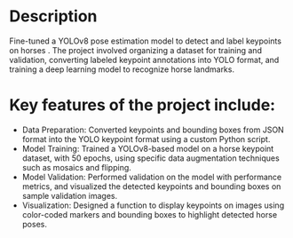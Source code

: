 # Description

Fine-tuned a YOLOv8 pose estimation model to detect and label keypoints on horses . The project involved organizing a dataset for training and validation, converting labeled keypoint annotations into YOLO format, and training a deep learning model to recognize horse landmarks.

# Key features of the project include:

- Data Preparation: Converted keypoints and bounding boxes from JSON format into the YOLO keypoint format using a custom Python script.
- Model Training: Trained a YOLOv8-based model on a horse keypoint dataset, with 50 epochs, using specific data augmentation techniques such as mosaics and flipping.
- Model Validation: Performed validation on the model with performance metrics, and visualized the detected keypoints and bounding boxes on sample validation images.
- Visualization: Designed a function to display keypoints on images using color-coded markers and bounding boxes to highlight detected horse poses.
